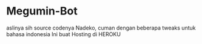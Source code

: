 # Megumin-Bot

aslinya sih source codenya Nadeko, cuman dengan beberapa tweaks untuk bahasa indonesia
Ini buat Hosting di HEROKU
